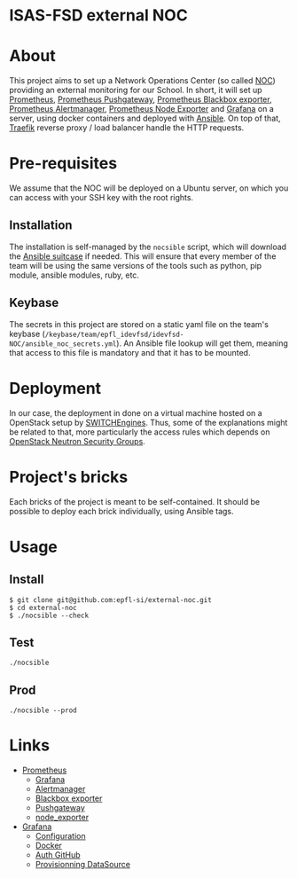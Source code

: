 # ISAS-FSD external NOC

# About

This project aims to set up a Network Operations Center (so called
[NOC](https://en.wikipedia.org/wiki/Network_operations_center)) providing an
external monitoring for our School. In short, it will set up
[Prometheus](https://prometheus.io/docs/introduction/overview/), [Prometheus
Pushgateway](https://prometheus.io/docs/practices/pushing/), [Prometheus
Blackbox exporter](https://github.com/prometheus/blackbox_exporter), [Prometheus
Alertmanager](https://prometheus.io/docs/alerting/alertmanager/), [Prometheus
Node Exporter](https://github.com/prometheus/node_exporter) and
[Grafana](https://prometheus.io/docs/visualization/grafana/) on a server, using
docker containers and deployed with [Ansible](https://www.ansible.com). On top
of that, [Traefik](https://traefik.io/) reverse proxy / load balancer handle the
HTTP requests.

# Pre-requisites

We assume that the NOC will be deployed on a Ubuntu server, on which you can
access with your SSH key with the root rights.

## Installation

The installation is self-managed by the `nocsible` script, which will download
the [Ansible suitcase](https://github.com/epfl-si/ansible.suitcase/) if needed.
This will ensure that every member of the team will be using the same versions
of the tools such as python, pip module, ansible modules, ruby, etc.

## Keybase

The secrets in this project are stored on a static yaml file on the team's
keybase (`/keybase/team/epfl_idevfsd/idevfsd-NOC/ansible_noc_secrets.yml`). An
Ansible file lookup will get them, meaning that access to this file is mandatory
and that it has to be mounted.

# Deployment

In our case, the deployment in done on a virtual machine hosted on a OpenStack
setup by [SWITCHEngines](https://www.switch.ch/engines/). Thus, some of the
explanations might be related to that, more particularly the access rules which
depends on [OpenStack Neutron Security
Groups](https://wiki.openstack.org/wiki/Neutron/SecurityGroups).

# Project's bricks

Each bricks of the project is meant to be self-contained. It should be possible
to deploy each brick individually, using Ansible tags.

# Usage

## Install
```
$ git clone git@github.com:epfl-si/external-noc.git
$ cd external-noc
$ ./nocsible --check
```

## Test
```
./nocsible
```

## Prod
```
./nocsible --prod
```

# Links
* [Prometheus](https://prometheus.io/docs/introduction/overview/)
  * [Grafana](https://prometheus.io/docs/visualization/grafana/)
  * [Alertmanager](https://prometheus.io/docs/alerting/alertmanager/)
  * [Blackbox exporter](https://github.com/prometheus/blackbox_exporter)
  * [Pushgateway](https://prometheus.io/docs/practices/pushing/)
  * [node_exporter](https://github.com/prometheus/node_exporter)
* [Grafana](https://grafana.com/)
  * [Configuration](http://docs.grafana.org/installation/configuration/)
  * [Docker](http://docs.grafana.org/installation/docker/)
  * [Auth GitHub](http://docs.grafana.org/auth/github/)
  * [Provisionning DataSource](http://docs.grafana.org/administration/provisioning/#example-datasource-config-file)

